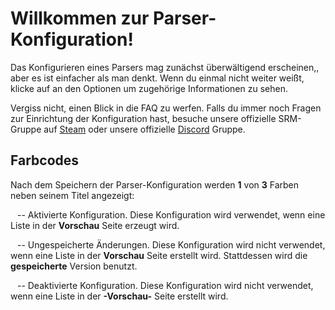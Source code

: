 # Willkommen zur Parser-Konfiguration!

Das Konfigurieren eines Parsers mag zunächst überwältigend erscheinen,, aber es ist einfacher als man denkt. Wenn du einmal nicht weiter weißt, klicke auf <span class="infoIcon" style="top: 0.15em;"></span> an den Optionen um zugehörige Informationen zu sehen.

Vergiss nicht, einen Blick in die FAQ zu werfen. Falls du immer noch Fragen zur Einrichtung der Konfiguration hast, besuche unsere offizielle SRM-Gruppe auf [Steam](http://steamcommunity.com/groups/steamrommanager) oder unsere offizielle [Discord](https://discord.gg/bnSVJrz) Gruppe.

## Farbcodes

Nach dem Speichern der Parser-Konfiguration werden **1** von **3** Farben neben seinem Titel angezeigt:

<span style="margin-bottom: 0.05em;display: inline-block;border-radius: 50%;width: 0.5em;height: 0.5em;background-color: var(--color-nav-link-enabled)"></span> -- Aktivierte Konfiguration. Diese Konfiguration wird verwendet, wenn eine Liste in der **Vorschau** Seite erzeugt wird.

<span style="margin-bottom: 0.05em;display: inline-block;border-radius: 50%;width: 0.5em;height: 0.5em;background-color: var(--color-nav-link-unsaved)"></span> -- Ungespeicherte Änderungen. Diese Konfiguration wird nicht verwendet, wenn eine Liste in der **Vorschau** Seite erstellt wird. Stattdessen wird die **gespeicherte** Version benutzt.

<span style="margin-bottom: 0.05em;display: inline-block;border-radius: 50%;width: 0.5em;height: 0.5em;background-color: var(--color-nav-link-disabled)"></span> -- Deaktivierte Konfiguration. Diese Konfiguration wird nicht verwendet, wenn eine Liste in der **-Vorschau-** Seite erstellt wird.